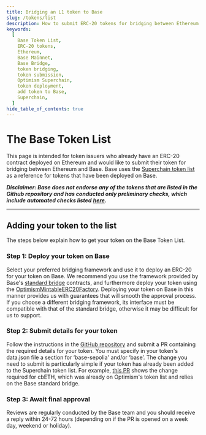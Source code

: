 ```yaml
---
title: Bridging an L1 token to Base
slug: /tokens/list
description: How to submit ERC-20 tokens for bridging between Ethereum and Base as a token issuer.
keywords:
  [
    Base Token List,
    ERC-20 tokens,
    Ethereum,
    Base Mainnet,
    Base Bridge,
    token bridging,
    token submission,
    Optimism Superchain,
    token deployment,
    add token to Base,
    Superchain,
  ]
hide_table_of_contents: true
---
```


# The Base Token List

This page is intended for token issuers who already have an ERC-20 contract deployed on Ethereum and would like to submit their token for bridging between Ethereum and Base. Base uses the [Superchain token list](https://github.com/ethereum-optimism/ethereum-optimism.github.io) as a reference for tokens that have been deployed on Base.

**_Disclaimer: Base does not endorse any of the tokens that are listed in the Github repository and has conducted only preliminary checks, which include automated checks listed_** [**_here_**](https://github.com/ethereum-optimism/ethereum-optimism.github.io)**_._**

---

## Adding your token to the list

The steps below explain how to get your token on the Base Token List.

### Step 1: Deploy your token on Base

Select your preferred bridging framework and use it to deploy an ERC-20 for your token on Base. We recommend you use the framework provided by Base's [standard bridge](https://github.com/ethereum-optimism/specs/blob/main/specs/protocol/bridges.md) contracts, and furthermore deploy your token using the [OptimismMintableERC20Factory](https://docs.base.org/base-contracts/#l2-contract-addresses). Deploying your token on Base in this manner provides us with guarantees that will smooth the approval process. If you choose a different bridging framework, its interface must be compatible with that of the standard bridge, otherwise it may be difficult for us to support.

### Step 2: Submit details for your token

Follow the instructions in the [GitHub repository](https://github.com/ethereum-optimism/ethereum-optimism.github.io) and submit a PR containing the required details for your token. You must specify in your token's data.json file a section for ‘base-sepolia' and/or ‘base’. The change you need to submit is particularly simple if your token has already been added to the Superchain token list. For example, [this PR](https://github.com/ethereum-optimism/ethereum-optimism.github.io/commit/27ab9b2d3388f7feba3a152e0a0748c73d732a68) shows the change required for cbETH, which was already on Optimism's token list and relies on the Base standard bridge.

### Step 3: Await final approval

Reviews are regularly conducted by the Base team and you should receive a reply within 24-72 hours (depending on if the PR is opened on a week day, weekend or holiday).
